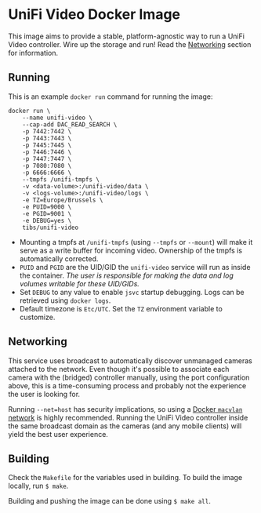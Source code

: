 # UniFi Video Docker Image

This image aims to provide a stable, platform-agnostic way to run a UniFi Video controller.
Wire up the storage and run! Read the [Networking](#networking) section for information.

## Running

This is an example `docker run` command for running the image:

```
docker run \
    --name unifi-video \
    --cap-add DAC_READ_SEARCH \
    -p 7442:7442 \
    -p 7443:7443 \
    -p 7445:7445 \
    -p 7446:7446 \
    -p 7447:7447 \
    -p 7080:7080 \
    -p 6666:6666 \
    --tmpfs /unifi-tmpfs \
    -v <data-volume>:/unifi-video/data \
    -v <logs-volume>:/unifi-video/logs \
    -e TZ=Europe/Brussels \
    -e PUID=9000 \
    -e PGID=9001 \
    -e DEBUG=yes \
    tibs/unifi-video
```

- Mounting a tmpfs at `/unifi-tmpfs` (using `--tmpfs` or `--mount`) will make it serve
as a write buffer for incoming video. Ownership of the tmpfs is automatically corrected.
- `PUID` and `PGID` are the UID/GID the `unifi-video` service will run as inside the container.
*The user is responsible for making the data and log volumes writable for these UID/GIDs.*
- Set `DEBUG` to any value to enable `jsvc` startup debugging. Logs can be retrieved using `docker logs`.
- Default timezone is `Etc/UTC`. Set the `TZ` environment variable to customize.

## Networking

This service uses broadcast to automatically discover unmanaged cameras attached to the network.
Even though it's possible to associate each camera with the (bridged) controller manually,
using the port configuration above, this is a time-consuming process and probably not the
experience the user is looking for.

Running `--net=host` has security implications, so using a
[Docker `macvlan` network](https://docs.docker.com/engine/userguide/networking/get-started-macvlan)
is highly recommended. Running the UniFi Video controller inside the same broadcast domain
as the cameras (and any mobile clients) will yield the best user experience.

## Building

Check the `Makefile` for the variables used in building.
To build the image locally, run `$ make`.

Building and pushing the image can be done using `$ make all`.
